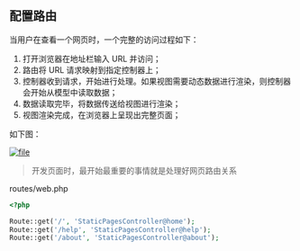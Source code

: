 ## 配置路由

当用户在查看一个网页时，一个完整的访问过程如下：

1. 打开浏览器在地址栏输入 URL 并访问；
2. 路由将 URL 请求映射到指定控制器上；
3. 控制器收到请求，开始进行处理。如果视图需要动态数据进行渲染，则控制器会开始从模型中读取数据；
4. 数据读取完毕，将数据传送给视图进行渲染；
5. 视图渲染完成，在浏览器上呈现出完整页面；

如下图：

[![](https://fsdhubcdn.phphub.org/uploads/images/201705/13/1/VptHggpp0v.png "file")](https://fsdhubcdn.phphub.org/uploads/images/201705/13/1/VptHggpp0v.png)

> 开发页面时，最开始最重要的事情就是处理好网页路由关系

routes/web.php

```php
<?php

Route::get('/', 'StaticPagesController@home');
Route::get('/help', 'StaticPagesController@help');
Route::get('/about', 'StaticPagesController@about');
```



